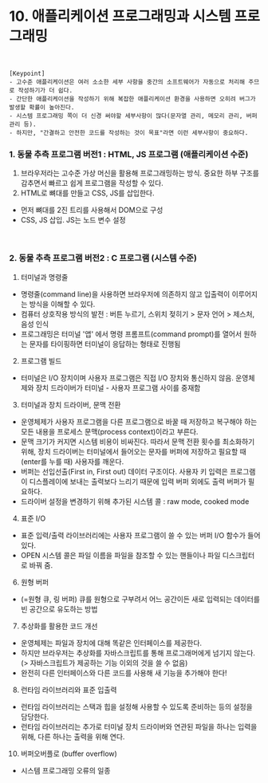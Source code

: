 # 10. 애플리케이션 프로그래밍과 시스템 프로그래밍
<br>

```
[Keypoint]
- 고수준 애플리케이션은 여러 소소한 세부 사항을 중간의 소프트웨어가 자동으로 처리해 주므로 작성하기가 더 쉽다.
- 간단한 애플리케이션을 작성하기 위해 복잡한 애플리케이션 환경을 사용하면 오히려 버그가 발생할 확률이 높아진다.
- 시스템 프로그래밍 쪽이 더 신경 써야할 세부사항이 많다(문자열 관리, 메모리 관리, 버퍼 관리 등). 
- 하지만, "간결하고 안전한 코드를 작성하는 것이 목표"라면 이런 세부사항이 중요하다.
```

### 1. 동물 추측 프로그램 버전1 : HTML, JS 프로그램 (애플리케이션 수준)
1. 브라우저라는 고수준 가상 머신을 활용해 프로그래밍하는 방식. 중요한 하부 구조를 감추면서 빠르고 쉽게 프로그램을 작성할 수 있다.
2. HTML로 뼈대를 만들고 CSS, JS를 삽입한다.
  - 먼저 뼈대를 2진 트리를 사용해서 DOM으로 구성
  - CSS, JS 삽입. JS는 노드 변수 설정
<br>

### 2. 동물 추측 프로그램 버전2 : C 프로그램 (시스템 수준)
1. 터미널과 명령줄
  - 명령줄(command line)을 사용하면 브라우저에 의존하지 않고 입출력이 이루어지는 방식을 이해할 수 있다.
  - 컴퓨터 상호작용 방식의 발전 : 버튼 누르기, 스위치 젖히기 > 문자 언어 > 제스처, 음성 인식
  - 프로그래밍은 터미널 '앱' 에서 명령 프롬프트(command prompt)를 열어서 원하는 문자를 타이핑하면 터미널이 응답하는 형태로 진행됨
2. 프로그램 빌드
  - 터미널은 I/O 장치이며 사용자 프로그램은 직접 I/O 장치와 통신하지 않음. 운영체제와 장치 드라이버가 터미널 - 사용자 프로그램 사이를 중재함
3. 터미널과 장치 드라이버, 문맥 전환
  - 운영체제가 사용자 프로그램을 다른 프로그램으로 바꿀 때 저장하고 복구해야 하는 모든 내용을 프로세스 문맥(process context)이라고 부른다. 
  - 문맥 크기가 커지면 시스템 비용이 비싸진다. 따라서 문맥 전환 횟수를 최소화하기 위해, 장치 드라이버는 터미널에서 들어오는 문자를 버퍼에 저장하고 필요할 때(enter를 누를 때) 사용자를 깨운다.
  - 버퍼는 선입선출(First in, First out) 데이터 구조이다. 사용자 키 입력은 프로그램이 디스플레이에 보내는 출력보다 느리기 때문에 입력 버퍼 외에도 출력 버퍼가 필요하다.
  - 드라이버 설정을 변경하기 위해 추가된 시스템 콜 : raw mode, cooked mode 
4. 표준 I/O
  - 표준 입력/출력 라이브러리에는 사용자 프로그램이 쓸 수 있는 버퍼 I/O 함수가 들어있다.
  - OPEN 시스템 콜은 파일 이름을 파일을 참조할 수 있는 핸들이나 파일 디스크립터로 바꿔 줌.
6. 원형 버퍼
  - (=원형 큐, 링 버퍼) 큐를 원형으로 구부려서 어느 공간이든 새로 입력되는 데이터를 빈 공간으로 유도하는 방법
7. 추상화를 활용한 코드 개선
  - 운영체제는 파일과 장치에 대해 똑같은 인터페이스를 제공한다.
  - 하지만 브라우저는 추상화를 자바스크립트를 통해 프로그래머에게 넘기지 않는다. (> 자바스크립트가 제공하는 기능 이외의 것을 쓸 수 없음)
  - 완전히 다른 인터페이스와 다른 코드를 사용해 새 기능을 추가해야 한다!
8. 런타임 라이브러리와 표준 입출력
  - 런타임 라이브러리는 스택과 힙을 설정해 사용할 수 있도록 준비하는 등의 설정을 담당한다.
  - 런타임 라이브러리는 추가로 터미널 장치 드라이버와 연관된 파일을 하나는 입력을 위해, 다른 하나는 출력을 위해 연다.
10. 버퍼오버플로 (buffer overflow)
  - 시스템 프로그래밍 오류의 일종

<br>
<br>
